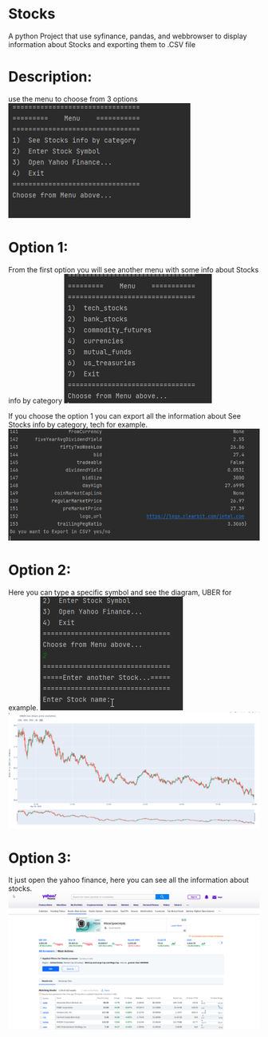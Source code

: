 # Stocks
A python Project that use syfinance, pandas, and webbrowser to display information about Stocks and exporting them to .CSV file

# Description:
use the menu to choose from 3 options
![alt text](https://github.com/Kyr-M/Stocks/blob/main/menu%20option%201.png)


# Option 1:
From the first option you will see another menu with some info about Stocks info by category
![alt text](https://github.com/Kyr-M/Stocks/blob/main/menu%20option%202.png)

If you choose the option 1 you can export all the information about See Stocks info by category, tech for example.
![alt text](https://github.com/Kyr-M/Stocks/blob/main/menu%20option%203.png)

# Option 2:
Here you can type a specific symbol and see the diagram, UBER for example.
![alt text](https://github.com/Kyr-M/Stocks/blob/main/menu%20option%204.png)
![alt text](https://github.com/Kyr-M/Stocks/blob/main/menu%20option%205.png)

# Option 3:
It just open the yahoo finance, here you can see all the information about stocks.
![alt text](https://github.com/Kyr-M/Stocks/blob/main/menu%20option%206.png)

